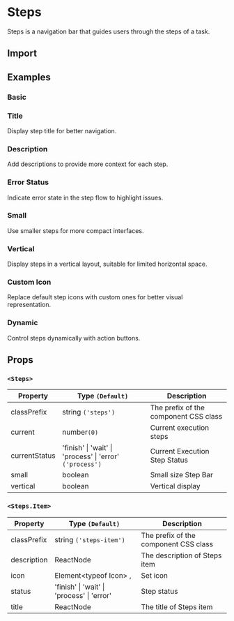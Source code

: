 # Steps

Steps is a navigation bar that guides users through the steps of a task.

## Import

<!--{include:<import-guide>}-->

## Examples

### Basic

<!--{include:`basic.md`}-->

### Title

Display step title for better navigation.

<!--{include:`title.md`}-->

### Description

Add descriptions to provide more context for each step.

<!--{include:`description.md`}-->

### Error Status

Indicate error state in the step flow to highlight issues.

<!--{include:`status.md`}-->

### Small

Use smaller steps for more compact interfaces.

<!--{include:`size.md`}-->

### Vertical

Display steps in a vertical layout, suitable for limited horizontal space.

<!--{include:`vertical.md`}-->

### Custom Icon

Replace default step icons with custom ones for better visual representation.

<!--{include:`icon.md`}-->

### Dynamic

Control steps dynamically with action buttons.

<!--{include:`dynamic.md`}-->

## Props

### `<Steps>`

| Property      | Type `(Default)`                                         | Description                           |
| ------------- | -------------------------------------------------------- | ------------------------------------- |
| classPrefix   | string `('steps')`                                       | The prefix of the component CSS class |
| current       | number`(0)`                                              | Current execution steps               |
| currentStatus | 'finish' \| 'wait' \| 'process' \| 'error' `('process')` | Current Execution Step Status         |
| small         | boolean                                                  | Small size Step Bar                   |
| vertical      | boolean                                                  | Vertical display                      |

### `<Steps.Item>`

| Property    | Type `(Default)`                           | Description                           |
| ----------- | ------------------------------------------ | ------------------------------------- |
| classPrefix | string `('steps-item')`                    | The prefix of the component CSS class |
| description | ReactNode                                  | The description of Steps item         |
| icon        | Element&lt;typeof Icon&gt; ,               | Set icon                              |
| status      | 'finish' \| 'wait' \| 'process' \| 'error' | Step status                           |
| title       | ReactNode                                  | The title of Steps item               |
